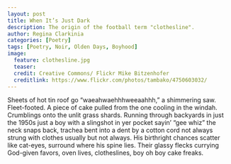 ```yaml
---
layout: post
title: When It’s Just Dark
description: The origin of the football term "clothesline".
author: Regina Clarkinia
categories: [Poetry]
tags: [Poetry, Noir, Olden Days, Boyhood]
image:
  feature: clothesline.jpg
  teaser:
  credit: Creative Commons/ Flickr Mike Bitzenhofer
  creditlink: https://www.flickr.com/photos/tambako/4750603032/
---
```



Sheets of hot tin roof go “waeahwaehhhweeaahhh,” a shimmering saw. Fleet-footed. A piece of cake pulled from the one cooling in the windah. Crumblings onto the unlit grass shards. Running through backyards in just the 1950s just a boy with a slingshot in yer pocket sayin’ “gee whiz” the neck snaps back, trachea bent into a dent by a cotton cord not always strung with clothes usually but not always. His birthright chances scatter like cat-eyes, surround where his spine lies. Their glassy flecks currying God-given favors, oven lives, clotheslines, boy oh boy cake freaks.
